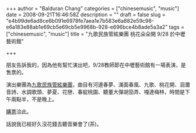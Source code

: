 +++
author = "Balduran Chang"
categories = ["chinesemusic", "music"]
date = 2008-09-21T16:46:58Z
description = ""
draft = false
slug = "e4b99de6ad8ce6b091e6978fe7aea1e7b583e6a882e59c98-e6a183e88ab1e69cb5e69cb5e9968b-928-e696bce4b8ade5a3a2"
tags = ["chinesemusic", "music"]
title = "九歌民族管絃樂團 桃花朵朵開 9/28 於中壢藝術館"

+++


朋友告訴我的，因為他有幫忙演出吧，9/28教師節在中壢藝術館有一場表演，是售票的。

演出樂團為[九歌民族管絃樂團](http://blog.yam.com/twcco)，曲目有河邊春夢、滿面春風、九歌、桃花開、洄瀾音詩、水調歌頭、夢夏、花戀、春綻桃園、聽董大彈胡笳弄、嘎達梅林，時間是下午兩點半，不是晚上。

[購票](http://www.artsticket.com.tw/CKSCC2005/Product/Product00/ProductsDetailsPage.aspx?ProductId=c4QWP9sLuh9LDQ9y88UMg)洽此。

話說我已經好久沒花錢去聽音樂會了(茶)。

